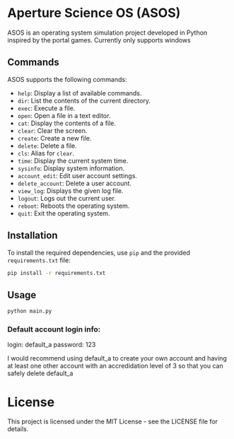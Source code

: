 # Aperture Science OS (ASOS)

ASOS is an operating system simulation project developed in Python inspired by the portal games.
Currently only supports windows

## Commands

ASOS supports the following commands:

- `help`: Display a list of available commands.
- `dir`: List the contents of the current directory.
- `exec`: Execute a file.
- `open`: Open a file in a text editor.
- `cat`: Display the contents of a file.
- `clear`: Clear the screen.
- `create`: Create a new file.
- `delete`: Delete a file.
- `cls`: Alias for `clear`.
- `time`: Display the current system time.
- `sysinfo`: Display system information.
- `account_edit`: Edit user account settings.
- `delete_account`: Delete a user account.
- `view_log`: Displays the given log file.
- `logout`: Logs out the current user.
- `reboot`: Reboots the operating system.
- `quit`: Exit the operating system.

## Installation

To install the required dependencies, use `pip` and the provided `requirements.txt` file:

```bash
pip install -r requirements.txt
```

## Usage 

```bash
python main.py
```

### Default account login info:
login: default_a
password: 123

I would recommend using default_a to create your own account and having at least one other account with an accredidation level of 3 so that you can safely delete default_a

# License

This project is licensed under the MIT License - see the LICENSE file for details.
